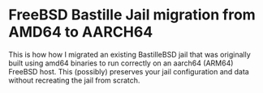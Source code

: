 # FreeBSD Bastille Jail migration from AMD64 to AARCH64
This is how how I migrated an existing BastilleBSD jail that was originally built using amd64 binaries to run correctly on an aarch64 (ARM64) FreeBSD host. This (possibly) preserves your jail configuration and data without recreating the jail from scratch.

